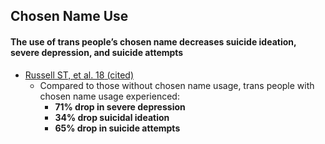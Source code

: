 ## Chosen Name Use
#### The use of trans people’s chosen name decreases suicide ideation, severe depression, and suicide attempts



*   [Russell ST, et al. 18](https://www.jahonline.org/article/S1054-139X(18)30085-5/fulltext#intraref0010a)<span style="text-decoration:underline;"> [(cited)](https://www.healio.com/psychiatry/sexuality/news/online/%7B4a590883-1cf9-41d2-83d6-d222e613dbfa%7D/risk-for-depression-suicide-drops-when-transgender-youth-use-chosen-names)</span>
    *   Compared to those without chosen name usage, trans people with chosen name usage experienced:
        *   **71% drop in severe depression**
        *   **34% drop suicidal ideation**
        *   **65% drop in suicide attempts**
